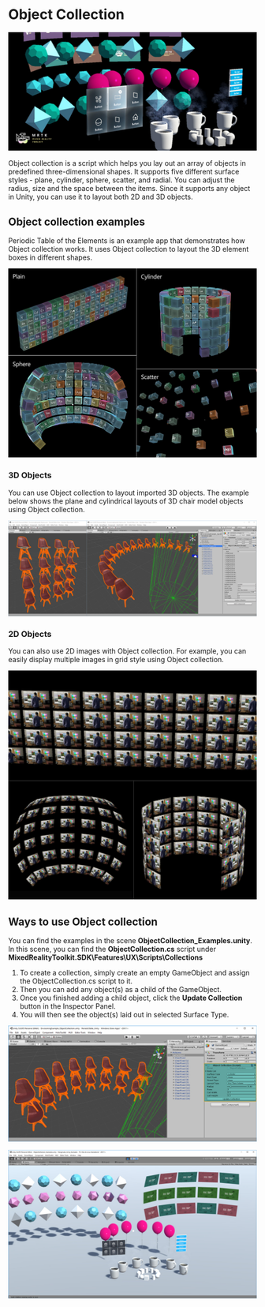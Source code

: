 # Object Collection
![Object Collection](/External/ReadMeImages/ObjectCollection/MRTK_ObjectCollection_Main.png)

Object collection is a script which helps you lay out an array of objects in predefined three-dimensional shapes. It supports five different surface styles - plane, cylinder, sphere, scatter, and radial. You can adjust the radius, size and the space between the items. Since it supports any object in Unity, you can use it to layout both 2D and 3D objects.

## Object collection examples ##
Periodic Table of the Elements is an example app that demonstrates how Object collection works. It uses Object collection to layout the 3D element boxes in different shapes.

![Object Collection](/External/ReadMeImages/ObjectCollection/MRTK_ObjectCollection_Types.jpg)

### 3D Objects ###

You can use Object collection to layout imported 3D objects. The example below shows the plane and cylindrical layouts of 3D chair model objects using Object collection.

![Object Collection](/External/ReadMeImages/ObjectCollection/MRTK_ObjectCollection_3DObjects.jpg)

### 2D Objects ###

You can also use 2D images with Object collection. For example, you can easily display multiple images in grid style using Object collection.

![Object Collection](/External/ReadMeImages/ObjectCollection/MRTK_ObjectCollection_Layout_2DImages.jpg)

## Ways to use Object collection ##
You can find the examples in the scene **ObjectCollection_Examples.unity**. In this scene, you can find the **ObjectCollection.cs** script under **MixedRealityToolkit.SDK\Features\UX\Scripts\Collections**

1. To create a collection, simply create an empty GameObject and assign the ObjectCollection.cs script to it. 
2. Then you can add any object(s) as a child of the GameObject. 
3. Once you finished adding a child object, click the **Update Collection** button in the Inspector Panel. 
4. You will then see the object(s) laid out in selected Surface Type. 

![Object Collection](/External/ReadMeImages/ObjectCollection/MRTK_ObjectCollection_Unity.jpg)

![Object Collection](/External/ReadMeImages/ObjectCollection/MRTK_ObjectCollection_ExampleScene1.jpg)